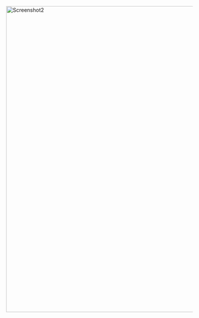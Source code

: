 <img width="827" alt="Screenshot2" src="https://github.com/user-attachments/assets/46090b88-5109-4302-bca8-e79dc4aa9a9f">
